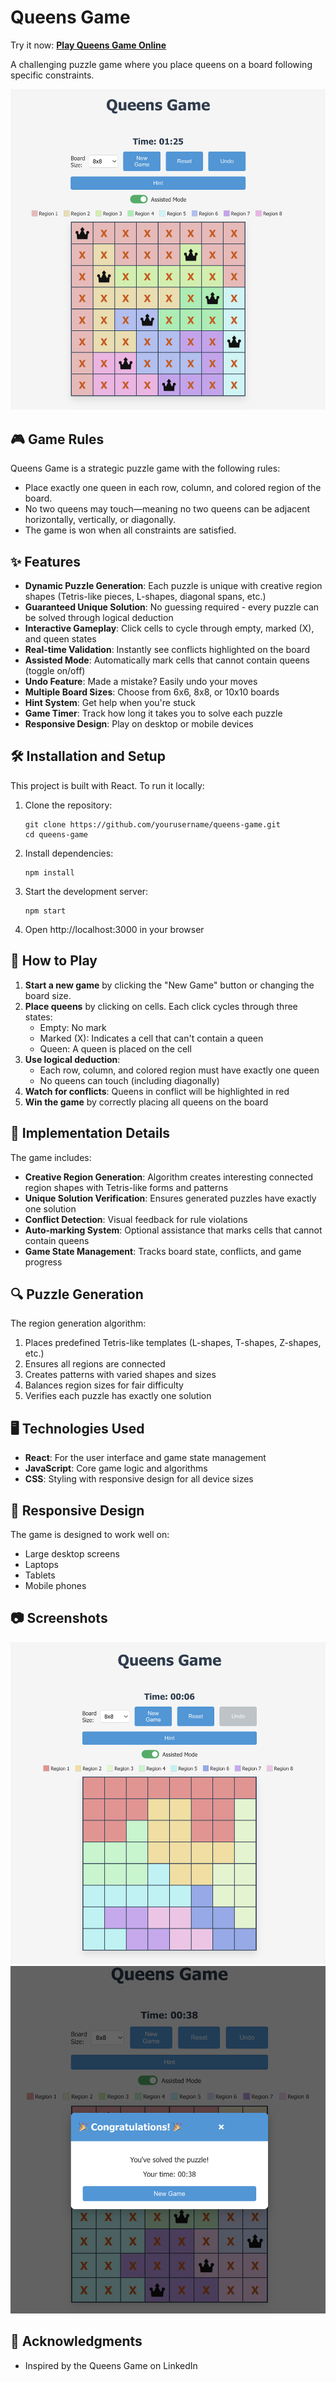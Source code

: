 # Queens Game

Try it now: **[Play Queens Game Online](https://queensclone.vercel.app/)**

A challenging puzzle game where you place queens on a board following specific constraints.

![Queens Game Screenshot](screenshots/game-preview.png)

## 🎮 Game Rules

Queens Game is a strategic puzzle game with the following rules:

- Place exactly one queen in each row, column, and colored region of the board.
- No two queens may touch—meaning no two queens can be adjacent horizontally, vertically, or diagonally.
- The game is won when all constraints are satisfied.

## ✨ Features

- **Dynamic Puzzle Generation**: Each puzzle is unique with creative region shapes (Tetris-like pieces, L-shapes, diagonal spans, etc.)
- **Guaranteed Unique Solution**: No guessing required - every puzzle can be solved through logical deduction
- **Interactive Gameplay**: Click cells to cycle through empty, marked (X), and queen states
- **Real-time Validation**: Instantly see conflicts highlighted on the board
- **Assisted Mode**: Automatically mark cells that cannot contain queens (toggle on/off)
- **Undo Feature**: Made a mistake? Easily undo your moves
- **Multiple Board Sizes**: Choose from 6x6, 8x8, or 10x10 boards
- **Hint System**: Get help when you're stuck
- **Game Timer**: Track how long it takes you to solve each puzzle
- **Responsive Design**: Play on desktop or mobile devices

## 🛠️ Installation and Setup

This project is built with React. To run it locally:

1. Clone the repository:

   ```
   git clone https://github.com/yourusername/queens-game.git
   cd queens-game
   ```

2. Install dependencies:

   ```
   npm install
   ```

3. Start the development server:

   ```
   npm start
   ```

4. Open http://localhost:3000 in your browser

## 🎯 How to Play

1. **Start a new game** by clicking the "New Game" button or changing the board size.
2. **Place queens** by clicking on cells. Each click cycles through three states:
   - Empty: No mark
   - Marked (X): Indicates a cell that can't contain a queen
   - Queen: A queen is placed on the cell
3. **Use logical deduction**:
   - Each row, column, and colored region must have exactly one queen
   - No queens can touch (including diagonally)
4. **Watch for conflicts**: Queens in conflict will be highlighted in red
5. **Win the game** by correctly placing all queens on the board

## 🧩 Implementation Details

The game includes:

- **Creative Region Generation**: Algorithm creates interesting connected region shapes with Tetris-like forms and patterns
- **Unique Solution Verification**: Ensures generated puzzles have exactly one solution
- **Conflict Detection**: Visual feedback for rule violations
- **Auto-marking System**: Optional assistance that marks cells that cannot contain queens
- **Game State Management**: Tracks board state, conflicts, and game progress

## 🔍 Puzzle Generation

The region generation algorithm:

1. Places predefined Tetris-like templates (L-shapes, T-shapes, Z-shapes, etc.)
2. Ensures all regions are connected
3. Creates patterns with varied shapes and sizes
4. Balances region sizes for fair difficulty
5. Verifies each puzzle has exactly one solution

## 🖥️ Technologies Used

- **React**: For the user interface and game state management
- **JavaScript**: Core game logic and algorithms
- **CSS**: Styling with responsive design for all device sizes

## 📱 Responsive Design

The game is designed to work well on:

- Large desktop screens
- Laptops
- Tablets
- Mobile phones

## 📷 Screenshots

![Game Start](screenshots/game-start.png)
![Game Won](screenshots/game-won.png)

## 🙏 Acknowledgments

- Inspired by the Queens Game on LinkedIn
